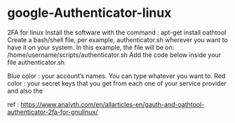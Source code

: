 # google-Authenticator-linux
2FA for linux
Install the software with the command : apt-get install oathtool
Create a bash/shell file, per example, authenticator.sh wherever you want to have it on your system. In this example, the file will be on:
/home/username/scripts/authenticator.sh
Add the code below inside your file authenticator.sh

Blue color : your account’s names. You can type whatever you want to.
Red color : your secret keys that you get from each one of your service provider and also the 

ref : https://www.analyth.com/en/allarticles-en/gauth-and-oathtool-authenticator-2fa-for-gnulinux/
